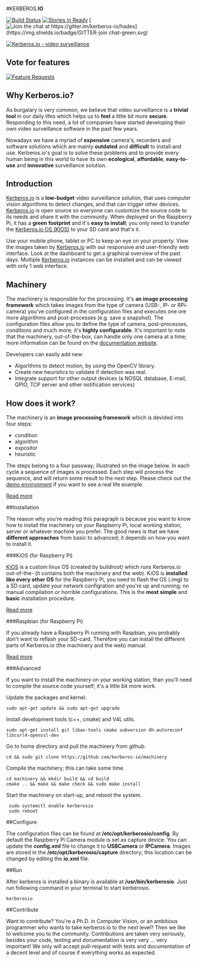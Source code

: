 #KERBEROS.**IO**

[![Build Status](https://travis-ci.org/kerberos-io/machinery.svg)](https://travis-ci.org/kerberos-io/machinery) [![Stories in Ready](https://badge.waffle.io/kerberos-io/machinery.svg?label=ready&title=Ready)](http://waffle.io/kerberos-io/machinery)  [![Join the chat at https://gitter.im/kerberos-io/hades](https://img.shields.io/badge/GITTER-join chat-green.svg)](https://gitter.im/kerberos-io/hades?utm_source=badge&utm_medium=badge&utm_campaign=pr-badge&utm_content=badge)

[![Kerberos.io - video surveillance](https://kerberos.io/images/kerberos.png)](https://kerberos.io)

## Vote for features

[![Feature Requests](http://feathub.com/kerberos-io/machinery?format=svg)](http://feathub.com/kerberos-io/machinery)

## Why Kerberos.io?

As burgalary is very common, we believe that video surveillance is a **trivial tool** in our daily lifes which helps us to **feel** a little bit more **secure**. Responding to this need, a lot of companies have started developing their own video surveillance software in the past few years.

Nowadays we have a myriad of **expensive** camera's, recorders and software solutions which are mainly **outdated** and **difficult** to install and use. Kerberos.io's goal is to solve these problems and to provide every human being in this world to have its own **ecological**, **affordable**, **easy-to-use** and **innovative** surveillance solution.

## Introduction

[Kerberos.io](http://kerberos.io) is a **low-budget** video surveillance solution, that uses computer vision algorithms to detect changes, and that can trigger other devices. [Kerberos.io](http://kerberos.io) is open source so everyone can customize the source code to its needs and share it with the community. When deployed on the Raspberry Pi, it has a **green footprint** and it's **easy to install**; you only need to transfer the [Kerberos.io OS (KIOS)](https://doc.kerberos.io/2.0/installation/KiOS) to your SD card and that's it.

Use your mobile phone, tablet or PC to keep an eye on your property. View the images taken by [Kerberos.io](http://kerberos.io) with our responsive and user-friendly web interface. Look at the dashboard to get a graphical overview of the past days. Multiple [Kerberos.io](http://kerberos.io) instances can be installed and can be viewed with only 1 web interface.

## Machinery

The machinery is responsible for the processing. It's **an image processing framework** which takes images from the type of camera (USB-, IP- or RPi-camera) you've configured in the configuration files and executes one ore more algorithms and post-processes (e.g. save a snapshot). The configuration files allow you to define the type of camera, post-processes, conditions and much more; it's **highly configurable**. It's important to note that the machinery, out-of-the-box, can handle only one camera at a time; more information can be found on the [documentation website](http://doc.kerberos.io).

Developers can easily add new:

- Algorithms to detect motion, by using the OpenCV library.
- Create new heuristics to validate if detection was real.
- Integrate support for other output devices (a NOSQL database, E-mail, GPIO, TCP server and other notification services)

## How does it work?

The machinery is an **image processing framework** which is devided into four steps:

* condition
* algorithm
* expositor
* heuristic

The steps belong to a four passway; illustrated on the image below. In each cycle a sequence of images is processed. Each step will process the sequence, and will return some result to the next step. Please check out the [demo environment](https//doc.kerberos.io) if you want to see a real life example.

[Read more](https://doc.kerberos.io/2.0/machinery/introduction)

##Installation

The reason why you're reading this paragraph is because you want to know how to install the machinery on your Raspberry Pi, local working station, server or whatever machine you prefer. The good news is that we have **different approaches** from basic to advanced; it depends on how you want to install it.

###KiOS (for Raspberry Pi)

[KiOS](https://github.com/kerberos-io/kios) is a custom linux OS (created by buildroot) which runs Kerberos.io out-of-the- (it contains both the machinery and the web). KiOS is **installed like every other OS** for the Raspberry Pi, you need to flash the OS (.img) to a SD card, update your network configration and you're up and running; no manual compilation or horrible configurations. This is the **most simple** and **basic** installation procedure.

[Read more](https://doc.kerberos.io/2.0/installation/KiOS)

###Raspbian (for Raspberry Pi)

If you already have a Raspberry Pi running with Raspbian, you probably don't want to reflash your SD-card. Therefore you can install the different parts of Kerberos.io (the machinery and the web) manual.

[Read more](https://doc.kerberos.io/2.0/installation/Raspbian)

###Advanced

If you want to install the machinery on your working station, than you'll need to compile the source code yourself; it's a little bit more work.

Update the packages and kernel.

    sudo apt-get update && sudo apt-get upgrade

Install development tools (c++, cmake) and V4L utils.

    sudo apt-get install git libav-tools cmake subversion dh-autoreconf libcurl4-openssl-dev

Go to home directory and pull the machinery from github.

	cd && sudo git clone https://github.com/kerberos-io/machinery

Compile the machinery; this can take some time.

    cd machinery && mkdir build && cd build
    cmake .. && make && make check && sudo make install

Start the machinery on start-up, and reboot the system.

     sudo systemctl enable kerberosio
     sudo reboot

##Configure

The configuration files can be found at **/etc/opt/kerberosio/config**. By default the Raspberry Pi Camera module is set as capture device. You can update the **config.xml** file to change it to **USBCamera** or **IPCamera**. Images are stored in the **/etc/opt/kerberosio/capture** directory; this location can be changed by editing the **io.xml** file.

##Run

After kerberos is installed a binary is available at **/usr/bin/kerberosio**. Just run following command in your terminal to start kerberosio.

    kerberosio
    
##Contribute

Want to contribute? You're a Ph.D. in Computer Vision, or an ambitious programmer who wants to take kerberos.io to the next level? Then we like to welcome you to the community. Contributions are taken very seriously, besides your code, testing and documentation is very very ... very important! We only will accept pull-request with tests and documentation of a decent level and of course if everything works as expected. 
